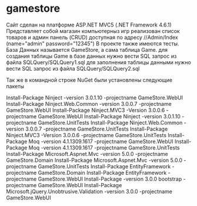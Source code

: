 # gamestore
Сайт сделан на платформе ASP.NET MVC5 (.NET Framework 4.6.1)
Представляет собой магазин компьютерныз игр
реализован список товаров
и админ панель (CRUD) доступная по адресу //Admin/Index 
(name="admin" password="12345")
В проекте также имеются тесты.
База Данных называется GameStore, а сама таблица Game.
для создания  таблицы Game в базе данных нужно вести SQL запрос из файла SQLQuery/SQLQuery1.sql
для заполнения таблицы данными нужно вести SQL запрос из файла SQLQuery/SQLQuery2.sql

Так же в командной строке NuGet были установлены следующие пакеты

Install-Package Ninject -version 3.0.1.10 -projectname GameStore.WebUI
Install-Package Ninject.Web.Common -version 3.0.0.7 -projectname GameStore.WebUI
Install-Package Ninject.MVC3 -Version 3.0.0.6 -projectname GameStore.WebUI
Install-Package Ninject -version 3.0.1.10 -projectname GameStore.UnitTests 
Install-Package Ninject.Web.Common -version 3.0.0.7 -projectname GameStore.UnitTests
Install-Package Ninject.MVC3 -Version 3.0.0.6 -projectname GameStore.UnitTests
Install-Package Moq -version 4.1.1309.1617 -projectname GameStore.WebUI
Install-Package Moq -version 4.1.1309.1617 -projectname GameStore.UnitTests
Install-Package Microsoft.Aspnet.Mvc -version 5.0.0 -projectname GameStore.Domain
Install-Package Microsoft.Aspnet.Mvc -version 5.0.0 -projectname GameStore.UnitTests
Install-Package EntityFramework -projectname GameStore.Domain
Install-Package EntityFramework -projectname GameStore.WebUI
Install-Package -version 3.0.0 bootstrap -projectname GameStore.WebUI
Install-Package Microsoft.jQuery.Unobtrusive.Validation -version 3.0.0 -projectname GameStore.WebUI
